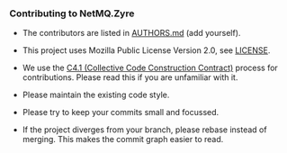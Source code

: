 ### Contributing to NetMQ.Zyre

-   The contributors are listed in [AUTHORS.md](https://github.com/zeromq/netmq/blob/master/AUTHORS.md) (add yourself).

-   This project uses Mozilla Public License Version 2.0, see [LICENSE](https://github.com/NetMQ/Zyre/blob/master/LICENSE).

-   We use the [C4.1 (Collective Code Construction Contract)](http://rfc.zeromq.org/spec:22) process for contributions. Please read this if you are unfamiliar with it.

-   Please maintain the existing code style.

-   Please try to keep your commits small and focussed.

-   If the project diverges from your branch, please rebase instead of merging. This makes the commit graph easier to read.
